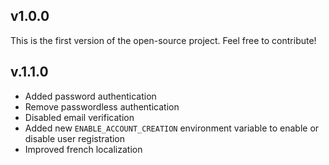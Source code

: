 ## v1.0.0

This is the first version of the open-source project. Feel free to contribute!

## v.1.1.0

- Added password authentication
- Remove passwordless authentication
- Disabled email verification
- Added new `ENABLE_ACCOUNT_CREATION` environment variable to enable or disable user registration
- Improved french localization